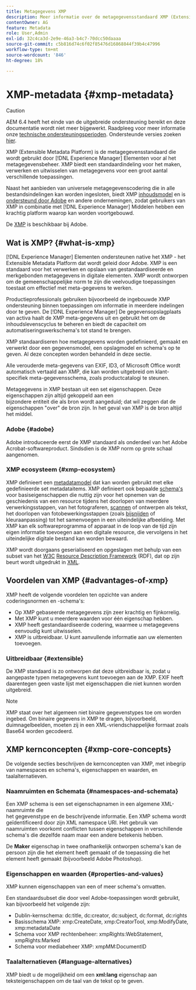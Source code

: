 ```yaml
---
title: Metagegevens XMP
description: Meer informatie over de metagegevensstandaard XMP (Extensible Metadata Platform) die wordt gebruikt door [!DNL Experience Manager] Middelen voor metagegevensbeheer. XMP biedt een standaardindeling voor het maken, verwerken en uitwisselen van metagegevens voor een groot aantal verschillende toepassingen.
contentOwner: AG
feature: Metadata
role: User,Admin
exl-id: 32c4ca3d-2e9e-46a3-b4c7-70dcc50daaaa
source-git-commit: c5b816d74c6f02f85476d16868844f39b4c47996
workflow-type: tm+mt
source-wordcount: '846'
ht-degree: 18%

---
```


# XMP-metadata {#xmp-metadata}

>[!CAUTION]
>
>AEM 6.4 heeft het einde van de uitgebreide ondersteuning bereikt en deze documentatie wordt niet meer bijgewerkt. Raadpleeg voor meer informatie onze [technische ondersteuningsperioden](https://helpx.adobe.com/support/programs/eol-matrix.html). Ondersteunde versies zoeken [hier](https://experienceleague.adobe.com/docs/).

XMP (Extensible Metadata Platform) is de metagegevensstandaard die wordt gebruikt door [!DNL Experience Manager] Elementen voor al het metagegevensbeheer. XMP biedt een standaardindeling voor het maken, verwerken en uitwisselen van metagegevens voor een groot aantal verschillende toepassingen.

Naast het aanbieden van universele metagegevenscodering die in alle bestandsindelingen kan worden ingesloten, biedt XMP [inhoudsmodel](xmp.md#xmp-core-concepts) en is [ondersteund door Adobe](xmp.md#advantages-of-xmp) en andere ondernemingen, zodat gebruikers van XMP in combinatie met [!DNL Experience Manager] Middelen hebben een krachtig platform waarop kan worden voortgebouwd.

De [XMP](https://www.adobe.com/devnet/xmp.html) is beschikbaar bij Adobe.

## Wat is XMP? {#what-is-xmp}

[!DNL Experience Manager] Elementen ondersteunen native het XMP - het Extensible Metadata Platform dat wordt geleid door Adobe. XMP is een standaard voor het verwerken en opslaan van gestandaardiseerde en merkgebonden metagegevens in digitale elementen. XMP wordt ontworpen om de gemeenschappelijke norm te zijn die veelvoudige toepassingen toestaat om effectief met meta-gegevens te werken.

Productieprofessionals gebruiken bijvoorbeeld de ingebouwde XMP ondersteuning binnen toepassingen om informatie in meerdere indelingen door te geven. De [!DNL Experience Manager] De gegevensopslagplaats van activa haalt de XMP meta-gegevens uit en gebruikt het om de inhoudslevenscyclus te beheren en biedt de capaciteit om automatiseringswerkschema&#39;s tot stand te brengen.

XMP standaardiseren hoe metagegevens worden gedefinieerd, gemaakt en verwerkt door een gegevensmodel, een opslagmodel en schema&#39;s op te geven. Al deze concepten worden behandeld in deze sectie.

Alle verouderde meta-gegevens van EXIF, ID3, of Microsoft Office wordt automatisch vertaald aan XMP, die kan worden uitgebreid om klant-specifiek meta-gegevensschema, zoals productcatalogi te steunen.

Metagegevens in XMP bestaan uit een set eigenschappen. Deze eigenschappen zijn altijd gekoppeld aan een\
bijzondere entiteit die als bron wordt aangeduid; dat wil zeggen dat de eigenschappen &quot;over&quot; de bron zijn. In het geval van XMP is de bron altijd het middel.

### Adobe {#adobe}

Adobe introduceerde eerst de XMP standaard als onderdeel van het Adobe Acrobat-softwareproduct. Sindsdien is de XMP norm op grote schaal aangenomen.

### XMP ecosysteem {#xmp-ecosystem}

XMP definieert een [metadatamodel](https://nl.wikipedia.org/wiki/Metadata) dat kan worden gebruikt met elke gedefinieerde set metadataitems. XMP definieert ook bepaalde [schema&#39;s](https://nl.wikipedia.org/wiki/XML_schema) voor basiseigenschappen die nuttig zijn voor het opnemen van de geschiedenis van een resource tijdens het doorlopen van meerdere verwerkingsstappen, van het fotograferen, [scannen](https://en.wikipedia.org/wiki/Image_scanner) of ontwerpen als tekst, het doorlopen van fotobewerkingsstappen (zoals [bijsnijden](https://en.wikipedia.org/wiki/Cropping_%28image%29) of kleuraanpassing) tot het samenvoegen in een uiteindelijke afbeelding. Met XMP kan elk softwareprogramma of apparaat in de loop van de tijd zijn eigen informatie toevoegen aan een digitale resource, die vervolgens in het uiteindelijke digitale bestand kan worden bewaard.

XMP wordt doorgaans geserialiseerd en opgeslagen met behulp van een subset van het [W3C](https://nl.wikipedia.org/wiki/World_Wide_Web_Consortium) [Resource Description Framework](https://nl.wikipedia.org/wiki/Resource_Description_Framework) (RDF), dat op zijn beurt wordt uitgedrukt in [XML](https://nl.wikipedia.org/wiki/XML).

## Voordelen van XMP {#advantages-of-xmp}

XMP heeft de volgende voordelen ten opzichte van andere coderingsnormen en -schema&#39;s:

* Op XMP gebaseerde metagegevens zijn zeer krachtig en fijnkorrelig.
* Met XMP kunt u meerdere waarden voor één eigenschap hebben.
* XMP heeft gestandaardiseerde codering, waarmee u metagegevens eenvoudig kunt uitwisselen.
* XMP is uitbreidbaar. U kunt aanvullende informatie aan uw elementen toevoegen.

### Uitbreidbaar {#extensible}

De XMP standaard is zo ontworpen dat deze uitbreidbaar is, zodat u aangepaste typen metagegevens kunt toevoegen aan de XMP. EXIF heeft daarentegen geen vaste lijst met eigenschappen die niet kunnen worden uitgebreid.

>[!NOTE]
>
>XMP staat over het algemeen niet binaire gegevenstypes toe om worden ingebed. Om binaire gegevens in XMP te dragen, bijvoorbeeld, duimnagelbeelden, moeten zij in een XML-vriendschappelijke formaat zoals Base64 worden gecodeerd.

## XMP kernconcepten {#xmp-core-concepts}

De volgende secties beschrijven de kernconcepten van XMP, met inbegrip van namespaces en schema&#39;s, eigenschappen en waarden, en taalalternatieven.

### Naamruimten en Schemata {#namespaces-and-schemata}

Een XMP schema is een set eigenschapnamen in een algemene XML-naamruimte die\
het gegevenstype en de beschrijvende informatie. Een XMP schema wordt geïdentificeerd door zijn XML namespace URI. Het gebruik van naamruimten voorkomt conflicten tussen eigenschappen in verschillende schema&#39;s die dezelfde naam maar een andere betekenis hebben.

De **Maker** eigenschap in twee onafhankelijk ontworpen schema&#39;s kan de persoon zijn die het element heeft gemaakt of de toepassing die het element heeft gemaakt (bijvoorbeeld Adobe Photoshop).

### Eigenschappen en waarden {#properties-and-values}

XMP kunnen eigenschappen van een of meer schema&#39;s omvatten.

Een standaardsubset die door veel Adobe-toepassingen wordt gebruikt, kan bijvoorbeeld het volgende zijn:

* Dublin-kernschema: dc:title, dc:creator, dc:subject, dc:format, dc:rights
* Basisschema XMP: xmp:CreateDate, xmp:CreatorTool, xmp:ModifyDate, xmp:metadataDate
* Schema voor XMP rechtenbeheer: xmpRights:WebStatement, xmpRights:Marked
* Schema voor mediabeheer XMP: xmpMM:DocumentID

### Taalalternatieven {#language-alternatives}

XMP biedt u de mogelijkheid om een **xml:lang** eigenschap aan teksteigenschappen om de taal van de tekst op te geven.
